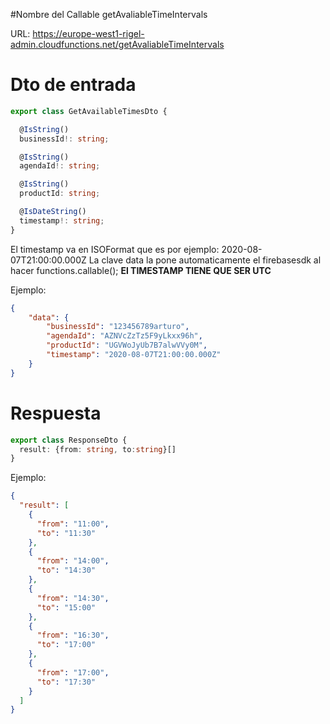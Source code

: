 #Nombre del Callable
getAvaliableTimeIntervals

URL: https://europe-west1-rigel-admin.cloudfunctions.net/getAvaliableTimeIntervals



# Dto de entrada
```ts
export class GetAvailableTimesDto {

  @IsString()
  businessId!: string;

  @IsString()
  agendaId!: string;

  @IsString()
  productId: string;

  @IsDateString()
  timestamp!: string;
}

```

El timestamp va en ISOFormat que es por ejemplo: 2020-08-07T21:00:00.000Z
La clave data la pone automaticamente el firebasesdk al hacer functions.callable();
<b> El TIMESTAMP TIENE QUE SER UTC </b>

Ejemplo:
```json
{
	"data": {
		"businessId": "123456789arturo",
		"agendaId": "AZNVcZzTz5F9yLkxx96h",
		"productId": "UGVWoJyUb7B7alwVVy0M",
		"timestamp": "2020-08-07T21:00:00.000Z"
	}
}
```

# Respuesta

```ts
export class ResponseDto {
  result: {from: string, to:string}[]
}

```

Ejemplo:

````json
{
  "result": [
    {
      "from": "11:00",
      "to": "11:30"
    },
    {
      "from": "14:00",
      "to": "14:30"
    },
    {
      "from": "14:30",
      "to": "15:00"
    },
    {
      "from": "16:30",
      "to": "17:00"
    },
    {
      "from": "17:00",
      "to": "17:30"
    }
  ]
}
````

